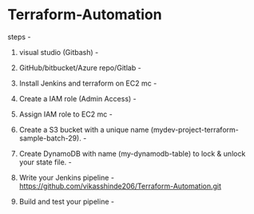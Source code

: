 # Terraform-Automation
steps -

1. visual studio (Gitbash) - 
 
2. GitHub/bitbucket/Azure repo/Gitlab  - 

3. Install Jenkins and terraform on EC2 mc - 
  
4. Create a IAM role (Admin Access) - 

5. Assign IAM role to EC2 mc -  

6. Create a S3 bucket with a unique name (mydev-project-terraform-sample-batch-29). - 

7. Create DynamoDB with name (my-dynamodb-table) to lock & unlock your state file. -

8. Write your Jenkins pipeline - 
https://github.com/vikasshinde206/Terraform-Automation.git

10. Build and test your pipeline -
